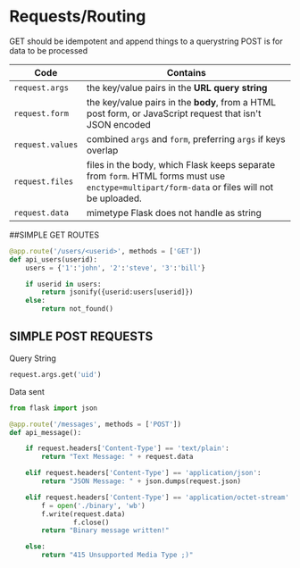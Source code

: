 # Requests/Routing

GET should be idempotent and append things to a querystring
POST is for data to be processed

| Code             | Contains                                                     |
| ---------------- | ------------------------------------------------------------ |
| `request.args`   | the key/value pairs in the **URL query string**              |
| `request.form`   | the key/value pairs in the **body**, from a HTML post form, or JavaScript request that isn't JSON encoded |
| `request.values` | combined `args` and `form`, preferring `args` if keys overlap |
| `request.files`  | files in the body, which Flask keeps separate from `form`. HTML forms must use `enctype=multipart/form-data` or files will not be uploaded. |
| `request.data`   | mimetype Flask does not handle as string                     |

##SIMPLE GET ROUTES

```python
@app.route('/users/<userid>', methods = ['GET'])
def api_users(userid):
    users = {'1':'john', '2':'steve', '3':'bill'}

    if userid in users:
        return jsonify({userid:users[userid]})
    else:
        return not_found()
```

## SIMPLE POST REQUESTS

Query String

```python
request.args.get('uid')
```

Data sent

```python
from flask import json

@app.route('/messages', methods = ['POST'])
def api_message():

    if request.headers['Content-Type'] == 'text/plain':
        return "Text Message: " + request.data

    elif request.headers['Content-Type'] == 'application/json':
        return "JSON Message: " + json.dumps(request.json)

    elif request.headers['Content-Type'] == 'application/octet-stream':
        f = open('./binary', 'wb')
        f.write(request.data)
                f.close()
        return "Binary message written!"

    else:
        return "415 Unsupported Media Type ;)"
```

## 